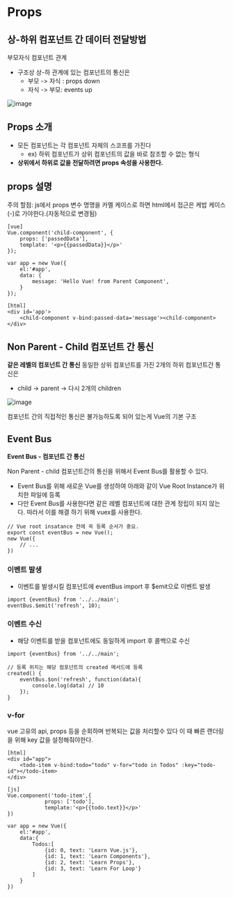 # Props

## 상-하위 컴포넌트 간 데이터 전달방법

부모자식 컴포넌트 관계
- 구조상 상-하 관계에 있는 컴포넌트의 통신은
    - 부모 -> 자식 : props down
    - 자식 -> 부모: events up

![image](https://user-images.githubusercontent.com/20614643/37552157-bd31563c-29f2-11e8-9806-731bade3abf2.png)

## Props 소개

- 모든 컴포넌트는 각 컴포넌트 자체의 스코프를 가진다
    - ex) 하위 컴포넌트가 상위 컴포넌트의 값을 바로 참조할 수 없는 형식
- **상위에서 하위로 값을 전달하려면 props 속성을 사용한다.**

## props 설명

주의 할점: js에서 props 변수 명명을 카멜 케이스로 하면 html에서 접근은 케밥 케이스(-)로 가야한다.(자동적으로 변경됨)

```
[vue]
Vue.component('child-component', {
    props: ['passedData'],
    template: '<p>{{passedData}}</p>'
});

var app = new Vue({
    el:'#app',
    data: {
        message: 'Hello Vue! from Parent Component',
    }
});

[html]
<div id='app'>
    <child-component v-bind:passed-data='message'><child-component>
</div>
```

## Non Parent - Child 컴포넌트 간 통신

**같은 레벨의 컴포넌트 간 통신** 
동일한 상위 컴포넌트를 가진 2개의 하위 컴포넌트간 통신은
- child -> parent -> 다시 2개의 children

![image](https://user-images.githubusercontent.com/20614643/37552239-88877fe0-29f4-11e8-9f94-c400a8cea1ec.png)

컴포넌트 간의 직접적인 통신은 불가능하도록 되어 있는게 Vue의 기본 구조

## Event Bus

**Event Bus - 컴포넌트 간 통신**

Non Parent - child 컴포넌트간의 통신을 위해서 Event Bus를 활용할 수 있다.
- Event Bus를 위해 새로운 Vue를 생성하여 아래와 같이 Vue Root Instance가 위치한 파일에 등록
- 다만 Event Bus를 사용한다면 같은 레벨 컴포넌트에 대한 관계 정립이 되지 않는다. 따라서 이를 해결 하기 위해 vuex를 사용한다.

```
// Vue root insatance 전에 꼭 등록 순서가 중요.
export const eventBus = new Vue();
new Vue({
    // ...
})
```

### 이벤트 발생

- 이벤트를 발생시킬 컴포넌트에 eventBus import 후 $emit으로 이벤트 발생

```
import {eventBus} from '../../main';
eventBus.$emit('refresh', 10);
```

### 이벤트 수신

- 해당 이벤트를 받을 컴포넌트에도 동일하게 import 후 콜백으로 수신

```
import {eventBus} from '../../main';

// 등록 위치는 해당 컴포넌트의 created 메서드에 등록
created() {
    eventBus.$on('refresh', function(data){ 
        console.log(data) // 10
    });
}
```

### v-for
vue 고유의 api, props 등을 순회하며 반복되는 값을 처리할수 있다
이 때 빠른 랜더링을 위해 key 값을 설정해줘야한다.

```
[html]
<div id="app">
    <todo-item v-bind:todo="todo" v-for="todo in Todos" :key="todo-id"></todo-item>
</div>

[js]
Vue.component('todo-item',{ 
            props: ['todo'],
            template:'<p>{{todo.text}}</p>'
})

var app = new Vue({
    el:'#app',
    data:{
        Todos:[
            {id: 0, text: 'Learn Vue.js'},
            {id: 1, text: 'Learn Components'},
            {id: 2, text: 'Learn Props'},
            {id: 3, text: 'Learn For Loop'}
        ]
    }
})
```